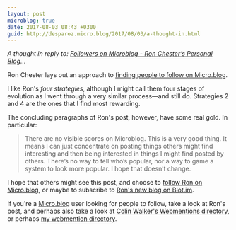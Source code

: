 ```yaml
---
layout: post
microblog: true
date: 2017-08-03 08:43 +0300
guid: http://desparoz.micro.blog/2017/08/03/a-thought-in.html
---
```

<p><em>A thought in reply to: <a class="u-in-reply-to" href="http://ron.blot.im/microblog-followers">Followers on Microblog - Ron Chester’s Personal Blog</a>...</em></p>Ron Chester lays out an approach to <a href="http://ron.blot.im/microblog-followers">finding people to follow on Micro.blog</a>.

I like Ron's <em>four strategies</em>, although I might call them four stages of evolution as I went through a very similar process—and still do. Strategies 2 and 4 are the ones that I find most rewarding.

The concluding paragraphs of Ron's post, however, have some real gold. In particular:

<blockquote>
  There are no visible scores on Microblog. This is a very good thing. It means I can just concentrate on posting things others might find interesting and then being interested in things I might find posted by others. There’s no way to tell who’s popular, nor a way to game a system to look more popular. I hope that doesn’t change.
</blockquote>

I hope that others might see this post, and choose to <a href="http://micro.blog/ron">follow Ron on Micro.blog</a>, or maybe to subscribe to <a href="http://blot.im/ron">Ron's new blog on Blot.im</a>.

If you're a <a href="http://micro.blog">Micro.blog</a> user looking for people to follow, take a look at Ron's post, and perhaps also take a look at <a href="https://colinwalker.blog/directory/">Colin Walker's Webmentions directory</a>, or perhaps <a href="http://desparoz.com/directory">my webmention directory</a>.
